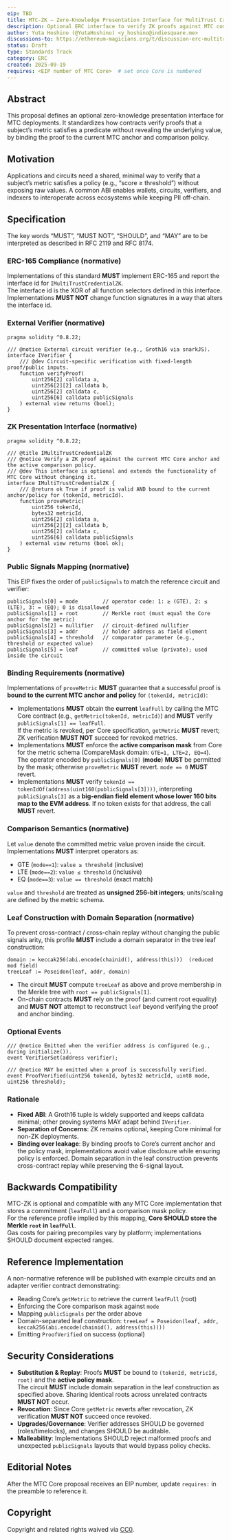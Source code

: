 ```yaml
---
eip: TBD
title: MTC-ZK — Zero-Knowledge Presentation Interface for MultiTrust Credential
description: Optional ERC interface to verify ZK proofs against MTC commitments via a fixed Groth16-style ABI, bound to the current anchor and the active comparison policy.
author: Yuta Hoshino (@YutaHoshino) <y_hoshino@indiesquare.me>
discussions-to: https://ethereum-magicians.org/t/discussion-erc-multitrust-credential-mtc-core-zk-proof-optional
status: Draft
type: Standards Track
category: ERC
created: 2025-09-19
requires: <EIP number of MTC Core>  # set once Core is numbered
---
```


## Abstract
This proposal defines an optional zero-knowledge presentation interface for MTC deployments. It standardizes how contracts verify proofs that a subject’s metric satisfies a predicate without revealing the underlying value, by binding the proof to the current MTC anchor and comparison policy.

## Motivation
Applications and circuits need a shared, minimal way to verify that a subject’s metric satisfies a policy (e.g., “score ≥ threshold”) without exposing raw values. A common ABI enables wallets, circuits, verifiers, and indexers to interoperate across ecosystems while keeping PII off-chain.

## Specification
The key words “MUST”, “MUST NOT”, “SHOULD”, and “MAY” are to be interpreted as described in RFC 2119 and RFC 8174.

### ERC-165 Compliance (normative)
Implementations of this standard **MUST** implement ERC-165 and report the interface id for `IMultiTrustCredentialZK`.  
The interface id is the XOR of all function selectors defined in this interface.  
Implementations **MUST NOT** change function signatures in a way that alters the interface id.

### External Verifier (normative)
```solidity
pragma solidity ^0.8.22;

/// @notice External circuit verifier (e.g., Groth16 via snarkJS).
interface IVerifier {
    /// @dev Circuit-specific verification with fixed-length proof/public inputs.
    function verifyProof(
        uint256[2] calldata a,
        uint256[2][2] calldata b,
        uint256[2] calldata c,
        uint256[6] calldata publicSignals
    ) external view returns (bool);
}
```

### ZK Presentation Interface (normative)
```solidity
pragma solidity ^0.8.22;

/// @title IMultiTrustCredentialZK
/// @notice Verify a ZK proof against the current MTC Core anchor and the active comparison policy.
/// @dev This interface is optional and extends the functionality of MTC Core without changing it.
interface IMultiTrustCredentialZK {
    /// @return ok True if proof is valid AND bound to the current anchor/policy for (tokenId, metricId).
    function proveMetric(
        uint256 tokenId,
        bytes32 metricId,
        uint256[2] calldata a,
        uint256[2][2] calldata b,
        uint256[2] calldata c,
        uint256[6] calldata publicSignals
    ) external view returns (bool ok);
}
```

### Public Signals Mapping (normative)
This EIP fixes the order of `publicSignals` to match the reference circuit and verifier:

```
publicSignals[0] = mode        // operator code: 1: ≥ (GTE), 2: ≤ (LTE), 3: = (EQ); 0 is disallowed
publicSignals[1] = root        // Merkle root (must equal the Core anchor for the metric)
publicSignals[2] = nullifier   // circuit-defined nullifier
publicSignals[3] = addr        // holder address as field element
publicSignals[4] = threshold   // comparator parameter (e.g., threshold or expected value)
publicSignals[5] = leaf        // committed value (private); used inside the circuit
```

### Binding Requirements (normative)
Implementations of `proveMetric` **MUST** guarantee that a successful proof is **bound to the current MTC anchor and policy** for `(tokenId, metricId)`:

- Implementations **MUST** obtain the **current** `leafFull` by calling the MTC Core contract (e.g., `getMetric(tokenId, metricId)`) and **MUST** verify `publicSignals[1] == leafFull`.  
  If the metric is revoked, per Core specification, `getMetric` **MUST** revert; ZK verification **MUST NOT** succeed for revoked metrics.
- Implementations **MUST** enforce the **active comparison mask** from Core for the metric schema (CompareMask domain: `GTE=1, LTE=2, EQ=4`).  
  The operator encoded by `publicSignals[0]` (**mode**) **MUST** be permitted by the mask; otherwise `proveMetric` **MUST** revert. `mode == 0` **MUST** revert.
- Implementations **MUST** verify `tokenId == tokenIdOf(address(uint160(publicSignals[3])))`, interpreting `publicSignals[3]` as a **big-endian field element whose lower 160 bits map to the EVM address**. If no token exists for that address, the call **MUST** revert.

### Comparison Semantics (normative)
Let `value` denote the committed metric value proven inside the circuit. Implementations **MUST** interpret operators as:

- GTE (`mode==1`): `value ≥ threshold` (inclusive)  
- LTE (`mode==2`): `value ≤ threshold` (inclusive)  
- EQ  (`mode==3`): `value == threshold` (exact match)

`value` and `threshold` are treated as **unsigned 256-bit integers**; units/scaling are defined by the metric schema.

### Leaf Construction with Domain Separation (normative)
To prevent cross-contract / cross-chain replay without changing the public signals arity, this profile **MUST** include a domain separator in the tree leaf construction:

```
domain := keccak256(abi.encode(chainid(), address(this)))  (reduced mod field)
treeLeaf := Poseidon(leaf, addr, domain)
```

- The circuit **MUST** compute `treeLeaf` as above and prove membership in the Merkle tree with `root == publicSignals[1]`.
- On-chain contracts **MUST** rely on the proof (and current root equality) and **MUST NOT** attempt to reconstruct `leaf` beyond verifying the proof and anchor binding.

### Optional Events
```solidity
/// @notice Emitted when the verifier address is configured (e.g., during initialize()).
event VerifierSet(address verifier);

/// @notice MAY be emitted when a proof is successfully verified.
event ProofVerified(uint256 tokenId, bytes32 metricId, uint8 mode, uint256 threshold);
```

### Rationale
- **Fixed ABI**: A Groth16 tuple is widely supported and keeps calldata minimal; other proving systems MAY adapt behind `IVerifier`.
- **Separation of Concerns**: ZK remains optional, keeping Core minimal for non-ZK deployments.
- **Binding over leakage**: By binding proofs to Core’s current anchor and the policy mask, implementations avoid value disclosure while ensuring policy is enforced. Domain separation in the leaf construction prevents cross-contract replay while preserving the 6-signal layout.

## Backwards Compatibility
MTC-ZK is optional and compatible with any MTC Core implementation that stores a commitment (`leafFull`) and a comparison mask policy.  
For the reference profile implied by this mapping, **Core SHOULD store the Merkle `root` in `leafFull`**.  
Gas costs for pairing precompiles vary by platform; implementations SHOULD document expected ranges.

## Reference Implementation
A non-normative reference will be published with example circuits and an adapter verifier contract demonstrating:
- Reading Core’s `getMetric` to retrieve the current `leafFull` (root)
- Enforcing the Core comparison mask against `mode`
- Mapping `publicSignals` per the order above
- Domain-separated leaf construction: `treeLeaf = Poseidon(leaf, addr, keccak256(abi.encode(chainid(), address(this))))`
- Emitting `ProofVerified` on success (optional)

## Security Considerations
- **Substitution & Replay**: Proofs **MUST** be bound to `(tokenId, metricId, root)` and the **active policy mask**.  
  The circuit **MUST** include domain separation in the leaf construction as specified above. Sharing identical roots across unrelated contracts **MUST NOT** occur.
- **Revocation**: Since Core `getMetric` reverts after revocation, ZK verification **MUST NOT** succeed once revoked.
- **Upgrades/Governance**: Verifier addresses SHOULD be governed (roles/timelocks), and changes SHOULD be auditable.
- **Malleability**: Implementations SHOULD reject malformed proofs and unexpected `publicSignals` layouts that would bypass policy checks.

## Editorial Notes
After the MTC Core proposal receives an EIP number, update `requires:` in the preamble to reference it.

## Copyright
Copyright and related rights waived via [CC0](../LICENSE.md).
